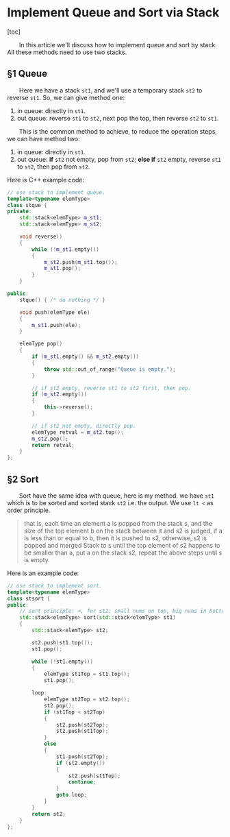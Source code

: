 # Implement Queue and Sort via Stack

[toc]

&emsp;&emsp;In this article we'll discuss how to implement queue and sort by stack. All these methods need to use two stacks.

## §1 Queue

&emsp;&emsp;Here we have a stack `st1`, and we'll use a temporary stack `st2` to reverse `st1`. So, we can give method one:

1. in queue: directly in `st1`.
2. out queue: reverse `st1` to `st2`, next pop the top, then reverse `st2` to `st1`.

&emsp;&emsp;This is the common method to achieve, to reduce the operation steps, we can have method two:

1. in queue: directly in `st1`.
2. out queue: **if** `st2` not empty, pop from `st2`; **else if** `st2` empty, reverse `st1` to `st2`, then pop from `st2`.

Here is C++ example code:

```cpp
// use stack to implement queue.
template<typename elemType>
class stque {
private:
	std::stack<elemType> m_st1;
	std::stack<elemType> m_st2;

	void reverse()
	{
		while (!m_st1.empty())
		{
			m_st2.push(m_st1.top());
			m_st1.pop();
		}
	}

public:
	stque() { /* do nothing */ }

	void push(elemType ele)
	{
		m_st1.push(ele);
	}

	elemType pop()
	{
		if (m_st1.empty() && m_st2.empty()) 
		{
            throw std::out_of_range("Queue is empty.");
        }

		// if st2 empty, reverse st1 to st2 first, then pop.
		if (m_st2.empty())
		{
			this->reverse();
		}

		// if st2 not empty, directly pop.
		elemType retval = m_st2.top();
		m_st2.pop();
		return retval;
	}
};
```

## §2 Sort

&emsp;&emsp;Sort have the same idea with queue, here is my method. we have `st1` which is to be sorted and sorted stack `st2` i.e. the output. We use `lt <` as order principle.

<!-- 1. Firstly, We'll push all elements into `st1`.
2. Then move one element from `st1` to `st2`.
3. While `st1` is not empty, we compare the `st1.top` and `st2.top`, if `st1.top < st2.top`, then we just need to push `st2.top` into `st1`; else if `st1.top >= st2.top`, we need to push the `st2.top` into `st1`, then use -->

> that is, each time an element a is popped from the stack s, and the size of the top element b on the stack between it and s2 is judged, if a is less than or equal to b, then it is pushed to s2, otherwise, s2 is popped and merged Stack to s until the top element of s2 happens to be smaller than a, put a on the stack s2, repeat the above steps until s is empty.

Here is an example code:

```cpp
// use stack to implement sort.
template<typename elemType>
class stsort {
public:
	// sort principle: <, for st2: small nums on top, big nums in bottom
	std::stack<elemType> sort(std::stack<elemType> st1)
	{
		std::stack<elemType> st2;

		st2.push(st1.top());
		st1.pop();

		while (!st1.empty())
		{
			elemType st1Top = st1.top();
			st1.pop();

		loop:
			elemType st2Top = st2.top();
			st2.pop();
			if (st1Top < st2Top)
			{
				st2.push(st2Top);
				st2.push(st1Top);
			}
			else
			{
				st1.push(st2Top);
				if (st2.empty())
				{
					st2.push(st1Top);
					continue;
				}
				goto loop;
			}
		}
		return st2;
	}
};
```
